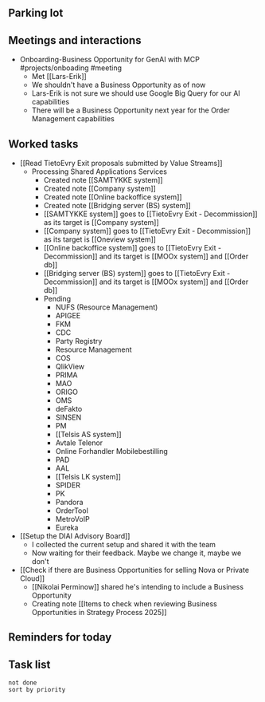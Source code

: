 ## Parking lot
## Meetings and interactions
- Onboarding-Business Opportunity for GenAI with MCP #projects/onboading  #meeting 
	- Met [[Lars-Erik]]
	- We shouldn't have a Business Opportunity as of now
	- Lars-Erik is not sure we should use Google Big Query for our AI capabilities
	- There will be a Business Opportunity next year for the Order Management capabilities
## Worked tasks
- [[Read TietoEvry Exit proposals submitted by Value Streams]]
	- Processing Shared Applications Services
		- Created note [[SAMTYKKE system]] 
		- Created note [[Company system]] 
		- Created note [[Online backoffice system]]
		- Created note [[Bridging server (BS) system]]
		- [[SAMTYKKE system]] goes to [[TietoEvry Exit - Decommission]] as its target is [[Company system]]
		- [[Company system]] goes to [[TietoEvry Exit - Decommission]] as its target is [[Oneview system]]
		- [[Online backoffice system]] goes to [[TietoEvry Exit - Decommission]] and its target is [[MOOx system]] and [[Order db]]
		- [[Bridging server (BS) system]] goes to [[TietoEvry Exit - Decommission]] and its target is [[MOOx system]] and [[Order db]]
		- Pending
			- NUFS (Resource Management)
			- APIGEE
			- FKM
			- CDC
			- Party Registry
			- Resource Management
			- COS
			- QlikView
			- PRIMA
			- MAO
			- ORIGO
			- OMS
			- deFakto
			- SINSEN
			- PM
			- [[Telsis AS system]]
			- Avtale Telenor
			- Online Forhandler Mobilebestilling
			- PAD
			- AAL
			- [[Telsis LK system]]
			- SPIDER
			- PK
			- Pandora
			- OrderTool
			- MetroVoIP
			- Eureka
- [[Setup the DIAI Advisory Board]]
	- I collected the current setup and shared it with the team
	- Now waiting for their feedback. Maybe we change it, maybe we don't
- [[Check if there are Business Opportunities for selling Nova or Private Cloud]]
	- [[Nikolai Perminow]] shared he's intending to include a Business Opportunity
	- Creating note [[Items to check when reviewing Business Opportunities in Strategy Process 2025]]

## Reminders for today

## Task list

```tasks
not done
sort by priority
```
